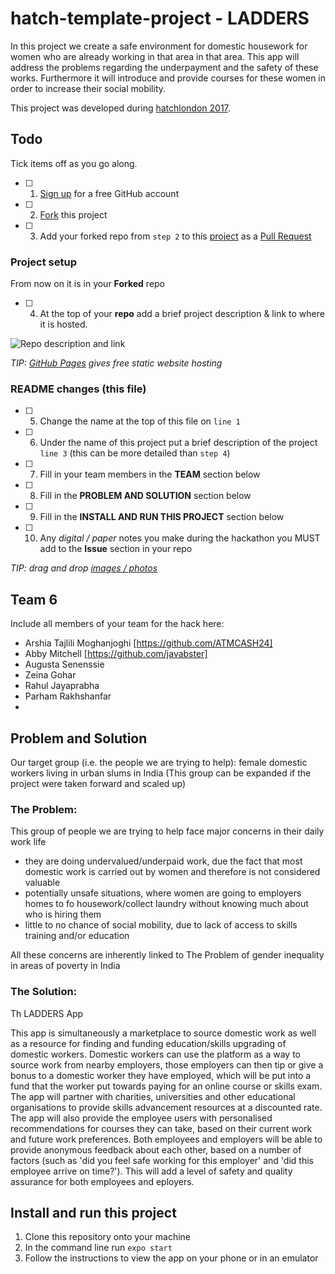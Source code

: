 # hatch-template-project - LADDERS

In this project we create a safe environment for domestic housework for women who are already working in that area in that area. This app will address the problems regarding the underpayment and the safety of these works. Furthermore it will introduce and provide courses for these women in order to increase their social mobility. 

This project was developed during [hatchlondon 2017](http://hatchlondon.io).

## Todo

Tick items off as you go along.

- [ ] 1. [Sign up](https://help.github.com/articles/signing-up-for-a-new-github-account/) for a free GitHub account
- [ ] 2. [Fork](https://help.github.com/articles/fork-a-repo/) this project
- [ ] 3. Add your forked repo from `step 2` to this [project](https://github.com/SheCanCodeHQ/hatchlondon-2017-projects) as a [Pull Request](https://help.github.com/articles/about-pull-requests/)

### Project setup

From now on it is in your **Forked** repo

- [ ] 4. At the top of your **repo** add a brief project description & link to where it is hosted.

![Repo description and link](https://user-images.githubusercontent.com/624760/33160443-57e86a96-d014-11e7-8488-52592fc69a81.png)

*TIP: [GitHub Pages](https://pages.github.com) gives free static website hosting*

### README changes (this file)

- [ ] 5. Change the name at the top of this file on `line 1`
- [ ] 6. Under the name of this project put a brief description of the project `line 3` (this can be more detailed than `step 4`)
- [ ] 7. Fill in your team members in the **TEAM** section below
- [ ] 8. Fill in the **PROBLEM AND SOLUTION** section below
- [ ] 9. Fill in the **INSTALL AND RUN THIS PROJECT** section below
- [ ] 10. Any *digital / paper* notes you make during the hackathon you MUST add to the **Issue** section in your repo

*TIP: drag and drop [images / photos](https://help.github.com/articles/file-attachments-on-issues-and-pull-requests/)*

## Team 6

Include all members of your team for the hack here:

* Arshia Tajlili Moghanjoghi [https://github.com/ATMCASH24] 
* Abby Mitchell [https://github.com/javabster] 
* Augusta Senenssie
* Zeina Gohar
* Rahul Jayaprabha
* Parham Rakhshanfar
* 

## Problem and Solution

Our target group (i.e. the people we are trying to help): female domestic workers living in urban slums in India
(This group can be expanded if the project were taken forward and scaled up)

### The Problem:
This group of people we are trying to help face major concerns in their daily work life
- they are doing undervalued/underpaid work, due the fact that most domestic work is carried out by women and therefore is not considered valuable
- potentially unsafe situations, where women are going to employers homes to fo housework/collect laundry without knowing much about who is hiring them
- little to no chance of social mobility, due to lack of access to skills training and/or education

All these concerns are inherently linked to The Problem of gender inequality in areas of poverty in India

### The Solution:
Th LADDERS App

This app is simultaneously a marketplace to source domestic work as well as a resource for finding and funding education/skills upgrading of domestic workers. Domestic workers can use the platform as a way to source work from nearby employers, those employers can then tip or give a bonus to a domestic worker they have employed, which will be put into a fund that the worker put towards paying for an online course or skills exam.
The app will partner with charities, universities and other educational organisations to provide skills advancement resources at a discounted rate. The app will also provide the employee users with personalised recommendations for courses they can take, based on their current work and future work preferences.
Both employees and employers will be able to provide anonymous feedback about each other, based on a number of factors (such as 'did you feel safe working for this employer' and 'did this employee arrive on time?'). This will add a level of safety and quality assurance for both employees and eployers.

## Install and run this project
1. Clone this repository onto your machine
2. In the command line run `expo start`
3. Follow the instructions to view the app on your phone or in an emulator
